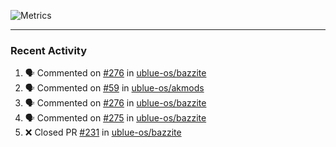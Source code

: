 ![Metrics](https://metrics.lecoq.io/KyleGospo?template=classic&base=header%2C%20activity%2C%20community%2C%20repositories%2C%20metadata&base.indepth=false&base.hireable=false&base.skip=false&config.timezone=America%2FLos_Angeles)

---
### Recent Activity
<!--START_SECTION:activity-->
1. 🗣 Commented on [#276](https://github.com/ublue-os/bazzite/issues/276#issuecomment-1712190624) in [ublue-os/bazzite](https://github.com/ublue-os/bazzite)
2. 🗣 Commented on [#59](https://github.com/ublue-os/akmods/issues/59#issuecomment-1712132298) in [ublue-os/akmods](https://github.com/ublue-os/akmods)
3. 🗣 Commented on [#276](https://github.com/ublue-os/bazzite/issues/276#issuecomment-1712124552) in [ublue-os/bazzite](https://github.com/ublue-os/bazzite)
4. 🗣 Commented on [#275](https://github.com/ublue-os/bazzite/issues/275#issuecomment-1711807368) in [ublue-os/bazzite](https://github.com/ublue-os/bazzite)
5. ❌ Closed PR [#231](https://github.com/ublue-os/bazzite/pull/231) in [ublue-os/bazzite](https://github.com/ublue-os/bazzite)
<!--END_SECTION:activity-->
